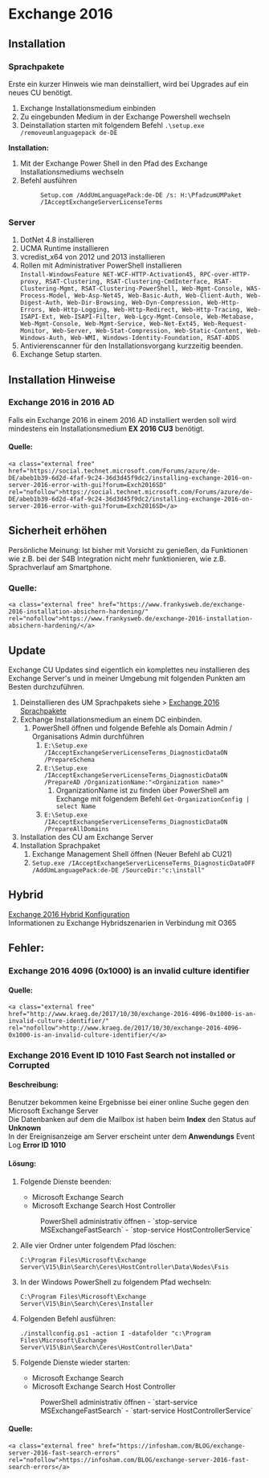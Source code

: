 # Exchange 2016

## <span class="mw-headline" id="bkmrk-installation-1">Installation</span>

### <span class="mw-headline" id="bkmrk-sprachpakete-1">Sprachpakete</span>

Erste ein kurzer Hinweis wie man deinstalliert, wird bei Upgrades auf ein neues CU benötigt.

1. Exchange Installationsmedium einbinden
2. Zu eingebunden Medium in der Exchange Powershell wechseln
3. Deinstallation starten mit folgendem Befehl `.\setup.exe /removeumlanguagepack de-DE`

**Installation:**

1. Mit der Exchange Power Shell in den Pfad des Exchange Installationsmediums wechseln
2. Befehl ausführen <dl><dd>`Setup.com /AddUmLanguagePack:de-DE /s: H:\PfadzumUMPaket /IAcceptExchangeServerLicenseTerms`</dd></dl>

### <span class="mw-headline" id="bkmrk-server-1">Server</span>

1. DotNet 4.8 installieren
2. UCMA Runtime installieren
3. vcredist\_x64 von 2012 und 2013 installieren
4. Rollen mit Administrativer PowerShell installieren  
    `Install-WindowsFeature NET-WCF-HTTP-Activation45, RPC-over-HTTP-proxy, RSAT-Clustering, RSAT-Clustering-CmdInterface, RSAT-Clustering-Mgmt, RSAT-Clustering-PowerShell, Web-Mgmt-Console, WAS-Process-Model, Web-Asp-Net45, Web-Basic-Auth, Web-Client-Auth, Web-Digest-Auth, Web-Dir-Browsing, Web-Dyn-Compression, Web-Http-Errors, Web-Http-Logging, Web-Http-Redirect, Web-Http-Tracing, Web-ISAPI-Ext, Web-ISAPI-Filter, Web-Lgcy-Mgmt-Console, Web-Metabase, Web-Mgmt-Console, Web-Mgmt-Service, Web-Net-Ext45, Web-Request-Monitor, Web-Server, Web-Stat-Compression, Web-Static-Content, Web-Windows-Auth, Web-WMI, Windows-Identity-Foundation, RSAT-ADDS`
5. Antivierenscanner für den Installationsvorgang kurzzeitig beenden.
6. Exchange Setup starten.

## <span class="mw-headline" id="bkmrk-installation-hinweis-1">Installation Hinweise</span>

### <span class="mw-headline" id="bkmrk-exchange-2016-in-201-1">Exchange 2016 in 2016 AD</span>

Falls ein Exchange 2016 in einem 2016 AD installiert werden soll wird mindestens ein Installationsmedium **EX 2016 CU3** benötigt.

#### <span class="mw-headline" id="bkmrk-quelle%3A-1">Quelle:</span>

```
<a class="external free" href="https://social.technet.microsoft.com/Forums/azure/de-DE/abeb1b39-6d2d-4faf-9c24-36d3d45f9dc2/installing-exchange-2016-on-server-2016-error-with-gui?forum=Exch2016SD" rel="nofollow">https://social.technet.microsoft.com/Forums/azure/de-DE/abeb1b39-6d2d-4faf-9c24-36d3d45f9dc2/installing-exchange-2016-on-server-2016-error-with-gui?forum=Exch2016SD</a>
```

## <span id="bkmrk-"></span><span class="mw-headline" id="bkmrk-sicherheit-erh%C3%B6hen-1">Sicherheit erhöhen</span>

Persönliche Meinung: Ist bisher mit Vorsicht zu genießen, da Funktionen wie z.B. bei der S4B Integration nicht mehr funktionieren, wie z.B. Sprachverlauf am Smartphone.

### <span class="mw-headline" id="bkmrk-quelle%3A-3">Quelle:</span>

```
<a class="external free" href="https://www.frankysweb.de/exchange-2016-installation-absichern-hardening/" rel="nofollow">https://www.frankysweb.de/exchange-2016-installation-absichern-hardening/</a>
```

## <span class="mw-headline" id="bkmrk-update-1">Update</span>

Exchange CU Updates sind eigentlich ein komplettes neu installieren des Exchange Server's und in meiner Umgebung mit folgenden Punkten am Besten durchzuführen.

1. Deinstallieren des UM Sprachpakets siehe &gt; [Exchange 2016 Sprachpakete](https://wiki.eidolf.de/index.php/Exchange#Sprachpakete "Exchange")
2. Exchange Installationsmedium an einem DC einbinden. 
    1. PowerShell öffnen und folgende Befehle als Domain Admin / Organisations Admin durchführen 
        1. `E:\Setup.exe /IAcceptExchangeServerLicenseTerms_DiagnosticDataON /PrepareSchema`
        2. `E:\Setup.exe /IAcceptExchangeServerLicenseTerms_DiagnosticDataON /PrepareAD /OrganizationName:"<Organization name>"`
            1. OrganizationName ist zu finden über PowerShell am Exchange mit folgendem Befehl `Get-OrganizationConfig | select Name`
        3. `E:\Setup.exe /IAcceptExchangeServerLicenseTerms_DiagnosticDataON /PrepareAllDomains`
3. Installation des CU am Exchange Server
4. Installation Sprachpaket 
    1. Exchange Management Shell öffnen (Neuer Befehl ab CU21)
    2. `Setup.exe /IAcceptExchangeServerLicenseTerms_DiagnosticDataOFF /AddUmLanguagePack:de-DE /SourceDir:"c:\install"`

## <span class="mw-headline" id="bkmrk-hybrid-1">Hybrid</span>

[Exchange 2016 Hybrid Konfiguration](https://wiki.eidolf.de/index.php/Exchange_2016_Hybrid_Konfiguration "Exchange 2016 Hybrid Konfiguration")  
Informationen zu Exchange Hybridszenarien in Verbindung mit O365

## <span class="mw-headline" id="bkmrk-fehler%3A-1">Fehler:</span>

### <span id="bkmrk--1"></span><span class="mw-headline" id="bkmrk-exchange-2016-4096-%28-1">Exchange 2016 4096 (0x1000) is an invalid culture identifier</span>

#### <span class="mw-headline" id="bkmrk-quelle%3A-5">Quelle:</span>

```
<a class="external free" href="http://www.kraeg.de/2017/10/30/exchange-2016-4096-0x1000-is-an-invalid-culture-identifier/" rel="nofollow">http://www.kraeg.de/2017/10/30/exchange-2016-4096-0x1000-is-an-invalid-culture-identifier/</a>
```

### <span class="mw-headline" id="bkmrk-exchange-2016-event--1">Exchange 2016 Event ID 1010 Fast Search not installed or Corrupted</span>

#### <span class="mw-headline" id="bkmrk-beschreibung%3A-1">Beschreibung:</span>

Benutzer bekommen keine Ergebnisse bei einer online Suche gegen den Microsoft Exchange Server  
Die Datenbanken auf dem die Mailbox ist haben beim **Index** den Status auf **Unknown**  
In der Ereignisanzeige am Server erscheint unter dem **Anwendungs** Event Log **Error ID 1010**

#### <span id="bkmrk--2"></span><span class="mw-headline" id="bkmrk-l%C3%B6sung%3A-1">Lösung:</span>

1. Folgende Dienste beenden: 
    - Microsoft Exchange Search
    - Microsoft Exchange Search Host Controller
    
    <dl><dd>PowerShell administrativ öffnen 
    - `stop-service MSExchangeFastSearch`
    - `stop-service HostControllerService`
    
    </dd></dl>
2. Alle vier Ordner unter folgendem Pfad löschen: <dl><dt>`C:\Program Files\Microsoft\Exchange Server\V15\Bin\Search\Ceres\HostController\Data\Nodes\Fsis`</dt></dl>
3. In der Windows PowerShell zu folgendem Pfad wechseln: <dl><dt>`C:\Program Files\Microsoft\Exchange Server\V15\Bin\Search\Ceres\Installer`</dt></dl>
4. Folgenden Befehl ausführen: <dl><dt>`./installconfig.ps1 -action I -datafolder "c:\Program Files\Microsoft\Exchange Server\V15\Bin\Search\Ceres\HostController\Data"`</dt></dl>
5. Folgende Dienste wieder starten: 
    - Microsoft Exchange Search
    - Microsoft Exchange Search Host Controller
    
    <dl><dd>PowerShell administrativ öffnen 
    - `start-service MSExchangeFastSearch`
    - `start-service HostControllerService`
    
    </dd></dl>

#### <span class="mw-headline" id="bkmrk-quelle%3A-7">Quelle:</span>

```
<a class="external free" href="https://infosham.com/BLOG/exchange-server-2016-fast-search-errors" rel="nofollow">https://infosham.com/BLOG/exchange-server-2016-fast-search-errors</a>
```